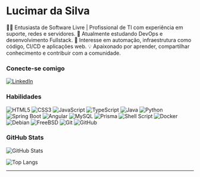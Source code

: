 
# Lucimar da Silva
👨‍💻 Entusiasta de Software Livre | Profissional de TI com experiência em suporte, redes e servidores.
🚀 Atualmente estudando DevOps e desenvolvimento Fullstack.
🔧 Interesse em automação, infraestrutura como código, CI/CD e aplicações web.
💡 Apaixonado por aprender, compartilhar conhecimento e contribuir com a comunidade.

### Conecte-se comigo
[![LinkedIn](https://img.shields.io/badge/-LinkedIn-000?style=for-the-badge&logo=linkedin&logoColor=30A3DC)](https://www.linkedin.com/in/lucimar-scon/)


### Habilidades

![HTML5](https://img.shields.io/badge/HTML-000?style=for-the-badge&logo=html5&logoColor=orange)
![CSS3](https://img.shields.io/badge/CSS3-000?style=for-the-badge&logo=css3&logoColor=30A3DC)
![JavaScript](https://img.shields.io/badge/JavaScript-000?style=for-the-badge&logo=javascript&logoColor=yellow)
![TypeScript](https://img.shields.io/badge/TypeScript-000.svg?style=for-the-badge&logo=TypeScript&logoColor=3178C6)
![Java](https://img.shields.io/badge/Java-000?style=for-the-badge&logo=openjdk&logoColor=ED8B00)
![Python](https://img.shields.io/badge/Python-000?style=for-the-badge&logo=python&logoColor=3776AB)
![Spring Boot](https://img.shields.io/badge/Spring-000?style=for-the-badge&logo=spring&logoColor=white)
![Angular](https://img.shields.io/badge/Angular-000?style=for-the-badge&logo=angular&logoColor=DD0031)
![MySQL](https://img.shields.io/badge/MySQL-000.svg?style=for-the-badge&logo=MySQL&logoColor=white)
![Prisma](https://img.shields.io/badge/Prisma-2D3748.svg?style=for-the-badge&logo=Prisma&logoColor=white)
![Shell Script](https://img.shields.io/badge/Shell_Script-121011?style=for-the-badge&logo=gnu-bash&logoColor=white)
![Docker](https://img.shields.io/badge/Docker-000.svg?style=for-the-badge&logo=Docker&logoColor=blue) 
![Debian](https://img.shields.io/badge/Debian-000?style=for-the-badge&logo=debian&logoColor=A81D33)
![FreeBSD](https://img.shields.io/badge/freebsd-000?style=for-the-badge&logo=freebsd&logoColor=AB2B28)
![Git](https://img.shields.io/badge/Git-000.svg?style=for-the-badge&logo=Git&logoColor=F05032)
![GitHub](https://img.shields.io/badge/GitHub-181717.svg?style=for-the-badge&logo=GitHub&logoColor=white)

### GitHub Stats
![GitHub Stats](https://github-readme-stats.vercel.app/api?username=lscon&theme=transparent&bg_color=000&border_color=30A3DC&show_icons=true&icon_color=30A3DC&title_color=E94D5F&text_color=FFF)

![Top Langs](https://github-readme-stats-git-masterrstaa-rickstaa.vercel.app/api/top-langs/?username=lscon&layout=compact&bg_color=000&border_color=30A3DC&title_color=E94D5F&text_color=FFF)

---


<!--
**lscon/lscon** is a ✨ _special_ ✨ repository because its `README.md` (this file) appears on your GitHub profile.

Here are some ideas to get you started:

- 🔭 I’m currently working on ...
- 🌱 I’m currently learning ...
- 👯 I’m looking to collaborate on ...
- 🤔 I’m looking for help with ...
- 💬 Ask me about ...
- 📫 How to reach me: ...
- 😄 Pronouns: ...
- ⚡ Fun fact: ...
-->
